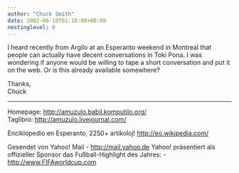 ```yaml
---
author: "Chuck Smith"
date: 2002-06-10T01:18:00+00:00
nestinglevel: 0
---
```

I heard recently from Argilo at an Esperanto weekend
in Montreal that people can actually have decent
conversations in Toki Pona. I was wondering if anyone
would be willing to tape a short conversation and put
it on the web. Or is this already available
somewhere?

Thanks,\
Chuck

***
Homepage: http://amuzulo.babil.komputilo.org/ \
Taglibro: http://amuzulo.livejournal.com/

Enciklopedio en Esperanto, 2250+ artikoloj! http://eo.wikipedia.com/

Gesendet von Yahoo! Mail - http://mail.yahoo.de Yahoo! präsentiert als offizieller Sponsor das Fußball-Highlight des
Jahres: - http://www.FIFAworldcup.com